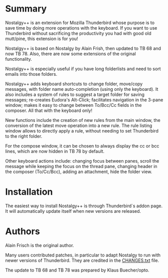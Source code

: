 Summary
=======

Nostalgy++ is an extension for Mozilla Thunderbird whose purpose is to
save time by doing more operations with the keyboard. If you want to
use Thunderbird without sacrificing the productivity you had with good
old mutt/pine, this extension is for you!

Nostalgy++ is based on Nostalgy by Alain Frish, then updated to TB 68 and now TB 78.
Also, there are now some extensions of the original functionality.

Nostalgy++ is especially useful if you have long folderlists and need to sort emails 
into those folders.

Nostalgy++ adds keyboard shortcuts to change folder, move/copy messages,
with folder name auto-completion (using only the keyboard).  It also
includes a system of rules to suggest a target folder for saving
messages; re-creates Eudora's Alt-Click; facilitates navigation in the
3-pane window; makes it easy to change between To/Bcc/Cc fields in the
composer. All that with the keyboard only!

New functions include the creation of new rules from the main window,
the conversion of the latest move operation into a new rule.
The rule listing window allows to directly apply a rule, without needing to set 
Thunderbird to the right folder.

For the compose window, it can be chosen to always display the cc or bcc lines, 
which are now hidden in TB 78 by default.

Other keyboard actions include: changing focus between panes, scroll
the message while keeping the focus on the thread pane, changing
header in the composer (To/Cc/Bcc), adding an attachment, hide the
folder view.


Installation
============

The easiest way to install Nostalgy++ is through  Thunderbird`s addon page. It
will automatically update itself when new versions are released.



Authors
=======

Alain Frisch is the original author.

Many users contributed patches, in particular to adapt Nostalgy to run
with newer versions of Thunderbird.  They are credited in the [CHANGES.txt](CHANGES.txt) file.

The update to TB 68 and TB 78 was prepared by Klaus Buecher/opto.

